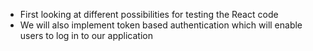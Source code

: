 - First looking at different possibilities for testing the React code
- We will also implement token based authentication which will enable users to log in to our application
